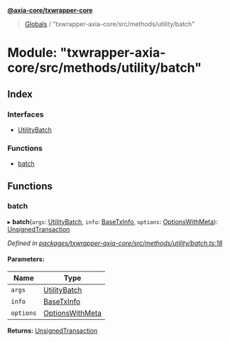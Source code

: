 **[@axia-core/txwrapper-core](../README.md)**

> [Globals](../globals.md) / "txwrapper-axia-core/src/methods/utility/batch"

# Module: "txwrapper-axia-core/src/methods/utility/batch"

## Index

### Interfaces

* [UtilityBatch](../interfaces/_txwrapper_axia_core_src_methods_utility_batch_.utilitybatch.md)

### Functions

* [batch](_txwrapper_axia_core_src_methods_utility_batch_.md#batch)

## Functions

### batch

▸ **batch**(`args`: [UtilityBatch](../interfaces/_txwrapper_axia_core_src_methods_utility_batch_.utilitybatch.md), `info`: [BaseTxInfo](../interfaces/_txwrapper_core_src_types_method_.basetxinfo.md), `options`: [OptionsWithMeta](../interfaces/_txwrapper_core_src_types_method_.optionswithmeta.md)): [UnsignedTransaction](../interfaces/_txwrapper_core_src_types_method_.unsignedtransaction.md)

*Defined in [packages/txwrapper-axia-core/src/methods/utility/batch.ts:18](https://github.com/axia-core/txwrapper-core/blob/731a943/packages/txwrapper-axia-core/src/methods/utility/batch.ts#L18)*

#### Parameters:

Name | Type |
------ | ------ |
`args` | [UtilityBatch](../interfaces/_txwrapper_axia_core_src_methods_utility_batch_.utilitybatch.md) |
`info` | [BaseTxInfo](../interfaces/_txwrapper_core_src_types_method_.basetxinfo.md) |
`options` | [OptionsWithMeta](../interfaces/_txwrapper_core_src_types_method_.optionswithmeta.md) |

**Returns:** [UnsignedTransaction](../interfaces/_txwrapper_core_src_types_method_.unsignedtransaction.md)
